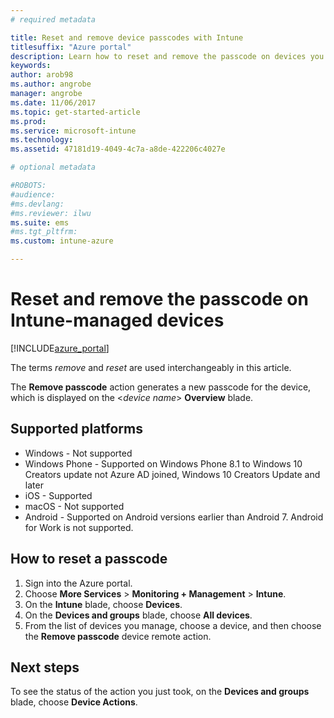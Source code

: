 ```yaml
---
# required metadata

title: Reset and remove device passcodes with Intune 
titlesuffix: "Azure portal"
description: Learn how to reset and remove the passcode on devices you manage with Intune.
keywords:
author: arob98
ms.author: angrobe
manager: angrobe
ms.date: 11/06/2017
ms.topic: get-started-article
ms.prod:
ms.service: microsoft-intune
ms.technology:
ms.assetid: 47181d19-4049-4c7a-a8de-422206c4027e

# optional metadata

#ROBOTS:
#audience:
#ms.devlang:
#ms.reviewer: ilwu
ms.suite: ems
#ms.tgt_pltfrm:
ms.custom: intune-azure

---
```


# Reset and remove the passcode on Intune-managed devices


[!INCLUDE[azure_portal](./includes/azure_portal.md)]

The terms *remove* and *reset* are used interchangeably in this article.

The **Remove passcode** action generates a new passcode for the device, which is displayed on the <*device name*> **Overview** blade.

## Supported platforms

- Windows - Not supported
- Windows Phone - Supported on Windows Phone 8.1 to Windows 10 Creators update not Azure AD joined, Windows 10 Creators Update and later
- iOS - Supported
- macOS - Not supported
- Android - Supported on Android versions earlier than Android 7. Android for Work is not supported.

## How to reset a passcode

1. Sign into the Azure portal.
2. Choose **More Services** > **Monitoring + Management** > **Intune**.
3. On the **Intune** blade, choose **Devices**.
4. On the **Devices and groups** blade, choose **All devices**.
5. From the list of devices you manage, choose a device, and then choose the **Remove passcode** device remote action.

## Next steps

To see the status of the action you just took, on the **Devices and groups** blade, choose **Device Actions**.
